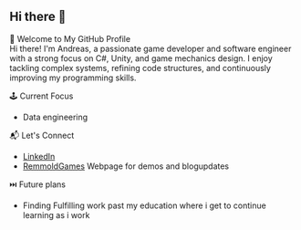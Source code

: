 ## Hi there 👋

🚀 Welcome to My GitHub Profile\
Hi there! I'm Andreas, a passionate game developer and software engineer with a strong focus on C#, Unity, and game mechanics design. I enjoy tackling complex systems, refining code structures, and continuously improving my programming skills.

🕹 Current Focus

- Data engineering

📬 Let's Connect
- [LinkedIn](https://www.linkedin.com/in/andreas-johansson-24b081320/)
- [RemmoldGames](https://remmold.github.io/remmold-games/index.html) Webpage for demos and blogupdates

⏭️ Future plans
- Finding Fulfilling work past my education where i get to continue learning as i work
